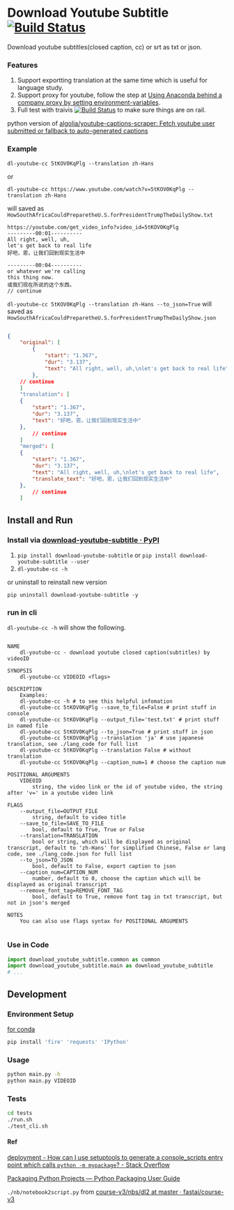 # Download Youtube Subtitle [![Build Status](https://travis-ci.com/xsthunder/download-youtube-subtitle.svg?branch=master)](https://travis-ci.com/xsthunder/download-youtube-subtitle)

Download youtube subtitles(closed caption, cc) or srt as txt or json. 

### Features

1. Support exportting translation at the same time which is useful for language study.
3. Support proxy for youtube, follow the step at [Using Anaconda behind a company proxy by setting environment-variables](https://docs.anaconda.com/anaconda/user-guide/tasks/proxy/#environment-variables).
4. Full test with traivis [![Build Status](https://travis-ci.com/xsthunder/download-youtube-subtitle.svg?branch=master)](https://travis-ci.com/xsthunder/download-youtube-subtitle) to make sure things are on rail.

python version of [algolia/youtube-captions-scraper: Fetch youtube user submitted or fallback to auto-generated captions](https://github.com/algolia/youtube-captions-scraper)
 
 
### Example

`dl-youtube-cc 5tKOV0KqPlg --translation zh-Hans`

or

`dl-youtube-cc https://www.youtube.com/watch?v=5tKOV0KqPlg --translation zh-Hans`

 will saved as `HowSouthAfricaCouldPreparetheU.S.forPresidentTrumpTheDailyShow.txt`

```text
https://youtube.com/get_video_info?video_id=5tKOV0KqPlg
---------00:01----------
All right, well, uh,
let's get back to real life
好吧，恩，让我们回到现实生活中

---------00:04----------
or whatever we're calling
this thing now.
或我们现在所说的这个东西。 
// continue
```

`dl-youtube-cc 5tKOV0KqPlg --translation zh-Hans --to_json=True` will saved as `HowSouthAfricaCouldPreparetheU.S.forPresidentTrumpTheDailyShow.json`


```json

{
    "original": [
        {
            "start": "1.367",
            "dur": "3.137",
            "text": "All right, well, uh,\nlet's get back to real life"
        },
	// continue
	]
	"translation": [
	{
		"start": "1.367",
		"dur": "3.137",
		"text": "好吧，恩，让我们回到现实生活中"
	},
		// continue
	]
	"merged": [
	{
		"start": "1.367",
		"dur": "3.137",
		"text": "All right, well, uh,\nlet's get back to real life",
		"translate_text": "好吧，恩，让我们回到现实生活中"
	},
		// continue
	]
```

 
## Install and Run

### Install via [download-youtube-subtitle · PyPI](https://pypi.org/project/download-youtube-subtitle/)

1. `pip install download-youtube-subtitle` or `pip install download-youtube-subtitle --user`
2. `dl-youtube-cc -h`

or uninstall to reinstall new version

`pip uninstall download-youtube-subtitle -y`

### run in cli

`dl-youtube-cc -h` will show the following.

```

NAME
    dl-youtube-cc - download youtube closed caption(subtitles) by videoID

SYNOPSIS
    dl-youtube-cc VIDEOID <flags>

DESCRIPTION
    Examples:
    dl-youtube-cc -h # to see this helpful infomation
    dl-youtube-cc 5tKOV0KqPlg --save_to_file=False # print stuff in console
    dl-youtube-cc 5tKOV0KqPlg --output_file='test.txt' # print stuff in named file
    dl-youtube-cc 5tKOV0KqPlg --to_json=True # print stuff in json
    dl-youtube-cc 5tKOV0KqPlg --translation 'ja' # use japanese translation, see ./lang_code for full list
    dl-youtube-cc 5tKOV0KqPlg --translation False # without translation
    dl-youtube-cc 5tKOV0KqPlg --caption_num=1 # choose the caption num

POSITIONAL ARGUMENTS
    VIDEOID
        string, the video link or the id of youtube video, the string after 'v=' in a youtube video link

FLAGS
    --output_file=OUTPUT_FILE
        string, default to video title
    --save_to_file=SAVE_TO_FILE
        bool, default to True, True or False
    --translation=TRANSLATION
        bool or string, which will be displayed as original transcript, default to 'zh-Hans' for simplified Chinese, False or lang code, see ./lang_code.json for full list
    --to_json=TO_JSON
        bool, default to False, export caption to json
    --caption_num=CAPTION_NUM
        number, default to 0, choose the caption which will be displayed as original transcript
    --remove_font_tag=REMOVE_FONT_TAG
        bool, default to True, remove font tag in txt transcript, but not in json's merged

NOTES
    You can also use flags syntax for POSITIONAL ARGUMENTS
	
```

### Use in Code

```python
import download_youtube_subtitle.common as common
import download_youtube_subtitle.main as download_youtube_subtitle
# ...
```

## Development

### Environment Setup

[for conda](./config/create-env.sh)

```bash
pip install 'fire' 'requests' 'IPython'
```

### Usage

```bash
python main.py -h
python main.py VIDEOID
```

### Tests

```bash
cd tests
./run.sh
./test_cli.sh
```

#### Ref 

[deployment - How can I use setuptools to generate a console_scripts entry point which calls `python -m mypackage`? - Stack Overflow](https://stackoverflow.com/questions/27784271/how-can-i-use-setuptools-to-generate-a-console-scripts-entry-point-which-calls)

[Packaging Python Projects — Python Packaging User Guide](http://packaging.python.org/tutorials/packaging-projects/)

`./nb/notebook2script.py` from [course-v3/nbs/dl2 at master · fastai/course-v3](https://github.com/fastai/course-v3/tree/master/nbs/dl2)
